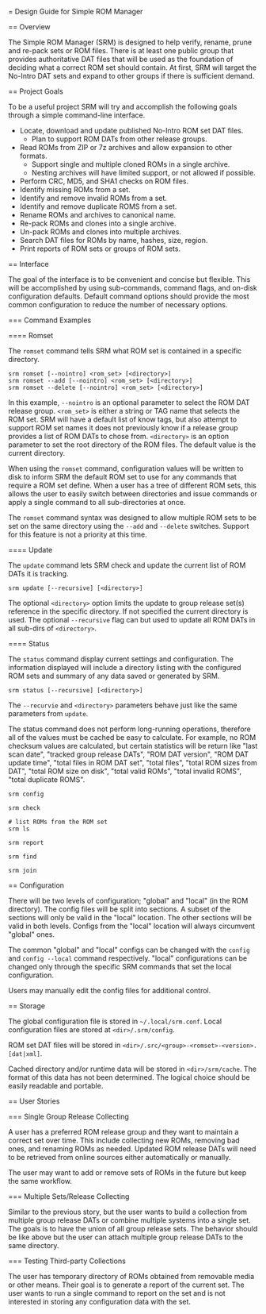 = Design Guide for Simple ROM Manager

== Overview

The Simple ROM Manager (SRM) is designed to help verify, rename, prune and re-pack sets or ROM files. There is at least one public group that provides authoritative DAT files that will be used as the foundation of deciding what a correct ROM set should contain. At first, SRM will target the No-Intro DAT sets and expand to other groups if there is sufficient demand.

== Project Goals

To be a useful project SRM will try and accomplish the following goals through a simple command-line interface.

* Locate, download and update published No-Intro ROM set DAT files.
  * Plan to support ROM DATs from other release groups.
* Read ROMs from ZIP or 7z archives and allow expansion to other formats.
  * Support single and multiple cloned ROMs in a single archive.
  * Nesting archives will have limited support, or not allowed if possible.
* Perform CRC, MD5, and SHA1 checks on ROM files.
* Identify missing ROMs from a set.
* Identify and remove invalid ROMs from a set.
* Identify and remove duplicate ROMS from a set.
* Rename ROMs and archives to canonical name.
* Re-pack ROMs and clones into a single archive.
* Un-pack ROMs and clones into multiple archives.
* Search DAT files for ROMs by name, hashes, size, region.
* Print reports of ROM sets or groups of ROM sets.


== Interface

The goal of the interface is to be convenient and concise but flexible. This will be accomplished by using sub-commands, command flags, and on-disk configuration defaults. Default command options should provide the most common configuration to reduce the number of necessary options.

=== Command Examples

==== Romset

The `romset` command tells SRM what ROM set is contained in a specific directory.

    srm romset [--nointro] <rom_set> [<directory>]
    srm romset --add [--nointro] <rom_set> [<directory>]
    srm romset --delete [--nointro] <rom_set> [<directory>]

In this example, `--nointro` is an optional parameter to select the ROM DAT release group. `<rom_set>` is either a string or TAG name that selects the ROM set. SRM will have a default list of know tags, but also attempt to support ROM set names it does not previously know if a release group provides a list of ROM DATs to chose from. `<directory>` is an option parameter to set the root directory of the ROM files. The default value is the current directory.

When using the `romset` command, configuration values will be written to disk to inform SRM the default ROM set to use for any commands that require a ROM set define. When a user has a tree of different ROM sets, this allows the user to easily switch between directories and issue commands or apply a single command to all sub-directories at once.

The `romset` command syntax was designed to allow multiple ROM sets to be set on the same directory using the `--add` and `--delete` switches. Support for this feature is not a priority at this time.

==== Update

The `update` command lets SRM check and update the current list of ROM DATs it is tracking.

    srm update [--recursive] [<directory>]

The optional `<directory>` option limits the update to group release set(s) reference in the specific directory. If not specified the current directory is used. The optional `--recursive` flag can but used to update all ROM DATs in all sub-dirs of `<directory>`.

==== Status

The `status` command display current settings and configuration. The information displayed will include a directory listing with the configured ROM sets and summary of any data saved or generated by SRM.

    srm status [--recursive] [<directory>]

The `--recurvie` and `<directory>` parameters behave just like the same parameters from `update`.

The status command does not perform long-running operations, therefore all of the values must be cached be easy to calculate. For example, no ROM checksum values are calculated, but certain statistics will be return like "last scan date", "tracked group release DATs", "ROM DAT version", "ROM DAT update time", "total files in ROM DAT set", "total files", "total ROM sizes from DAT", "total ROM size on disk",  "total valid ROMs", "total invalid ROMS", "total duplicate ROMS".

    srm config

    srm check

    # list ROMs from the ROM set
    srm ls

    srm report

    srm find

    srm join

== Configuration

There will be two levels of configuration; "global" and "local" (in the ROM directory). The config files will be split into sections. A subset of the sections will only be valid in the "local" location. The other sections will be valid in both levels. Configs from the "local" location will always circumvent "global" ones.

The common "global" and "local" configs can be changed with the `config` and `config --local` command respectively. "local" configurations can be changed only through the specific SRM commands that set the local configuration.

Users may manually edit the config files for additional control.

== Storage

The global configuration file is stored in `~/.local/srm.conf`. Local configuration files are stored at `<dir>/.srm/config`.

ROM set DAT files will be stored in `<dir>/.src/<group>-<romset>-<version>.[dat|xml]`.

Cached directory and/or runtime data will be stored in `<dir>/srm/cache`. The format of this data has not been determined. The logical choice should be easily readable and portable.

== User Stories

=== Single Group Release Collecting

A user has a preferred ROM release group and they want to maintain a correct set over time. This include collecting new ROMs, removing bad ones, and renaming ROMs as needed. Updated ROM release DATs will need to be retrieved from online sources either automatically or manually.

The user may want to add or remove sets of ROMs in the future but keep the same workflow.

=== Multiple Sets/Release Collecting

Similar to the previous story, but the user wants to build a collection from multiple group release DATs or combine multiple systems into a single set. The goals is to have the union of all group release sets. The behavior should be like above but the user can attach multiple group release DATs to the same directory.

=== Testing Third-party Collections

The user has temporary directory of ROMs obtained from removable media or other means. Their goal is to generate a report of the current set. The user wants to run a single command to report on the set and is not interested in storing any configuration data with the set.

